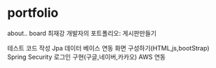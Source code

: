 # portfolio
about.. board 최재강 개발자의 포트폴리오: 게시판만들기


테스트 코드 작성
Jpa 데이터 베이스 연동
화면 구성하기(HTML,js,bootStrap)
Spring Security 로그인 구현(구글,네이버,카카오)
AWS 연동
